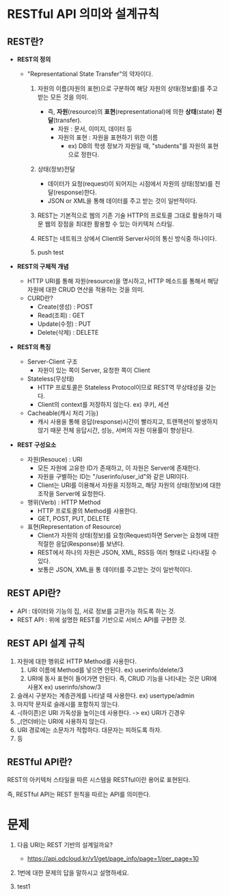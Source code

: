 # RESTful API 의미와 설계규칙

## REST란?
- **REST의 정의**
  - "Representational State Transfer"의 약자이다.
    1. 자원의 이름(자원의 표현)으로 구분하여 해당 자원의 상태(정보를)를 주고 받는 모든 것을 의미.
       - 즉, **자원**(resource)의 **표현**(representational)에 의한 **상태**(state) **전달**(transfer).
         - 자원 : 문서, 이미지, 데이터 등
         - 자원의 표현 : 자원을 표현하기 위한 이름
           - ex) DB의 학생 정보가 자원일 때, "students"를 자원의 표현으로 정한다.
    
    2. 상태(정보)전달
         - 데이터가 요청(request)이 되어지는 시점에서 자원의 상태(정보)를 전달(response)한다.
         - JSON or XML을 통해 데이터를 주고 받는 것이 일반적이다.
    
    3. REST는 기본적으로 웹의 기존 기술 HTTP의 프로토콜 그대로 활용하기 때문 웹의 장점을 최대한 활용할 수 있는 아키텍처 스타일.
    4. REST는 네트워크 상에서 Client와 Server사이의 통신 방식중 하나이다.
    5. push test
  


- **REST의 구체적 개념**
  - HTTP URI를 통해 자원(resource)을 명시하고, HTTP 메소드를 통해서 해당 자원에 대한 CRUD 연산을 적용하는 것을 의미.
  - CURD란?
    - Create(생성) : POST
    - Read(조회) : GET
    - Update(수정) : PUT
    - Delete(삭제) : DELETE
    


- **REST의 특징**
  - Server-Client 구조
    - 자원이 있는 쪽이 Server, 요청한 쪽이 Client
  - Stateless(무상태)
    - HTTP 프로토콜은 Stateless Protocol이므로 REST역 무상태성을 갖는다.
    - Client의 context를 저장하지 않는다. ex) 쿠키, 세션
  - Cacheable(캐시 처리 기능)
    - 캐시 사용을 통해 응답(response)시간이 빨라지고, 트랜잭션이 발생하지 않기 때문 전체 응답시간, 성능, 서버의 자원 이용률이 향상된다.


- **REST 구성요소**
  - 자원(Resouce) : URI
    - 모든 자원에 고유한 ID가 존재하고, 이 자원은 Server에 존재한다.
    - 자원을 구별하는 ID는 "/userinfo/user_id"와 같은 URI이다.
    - Client는 URI를 이용해서 자원을 지정하고, 해당 자원의 상태(정보)에 대한 조작을 Server에 요청한다.
  - 행위(Verb) : HTTP Method
    - HTTP 프로토콜의 Method를 사용한다.
    - GET, POST, PUT, DELETE
  - 표현(Representation of Resource)
    - Client가 자원의 상태(정보)를 요청(Request)하면 Server는 요청에 대한 적절한 응답(Response)를 보낸다.
    - REST에서 하나의 자원은 JSON, XML, RSS등 여러 형태로 나타내질 수 있다.
    - 보통은 JSON, XML을 통 데이터를 주고받는 것이 일반적이다.


## REST API란?
 - API : 데이터와 기능의 집, 서로 정보를 교환가능 하도록 하는 것.
 - REST API : 위에 설명한 REST를 기반으로 서비스 API를 구현한 것.

## REST API 설계 규칙
1. 자원에 대한 행위로 HTTP Method를 사용한다.
   1. URI 이름에 Method를 넣으면 안된다. ex) userinfo/delete/3
   2. URI에 동사 표현이 들어가면 안된다. 즉, CRUD 기능을 나타내는 것은 URI에 사용X ex) userinfo/show/3
2. 슬래시 구분자는 계층관게를 나타낼 때 사용한다. ex) usertype/admin
3. 마지막 문자로 슬래시를 포함하지 않는다.
4. -(하이픈)은 URI 가독성을 높이는데 사용한다. -> ex) URI가 긴경우
5. _(언더바)는 URI에 사용하지 않는다.
6. URI 경로에는 소문자가 적합하다. 대문자는 피하도록 하자.
7. 등

## RESTful API란?
REST의 아키텍처 스타일을 따른 시스템을 RESTful이란 용어로 표현된다.

즉, RESTful API는 REST 원칙을 따르는 API를 의미한다.



# 문제
1. 다음 URI는 REST 기반의 설계일까요?
   - https://api.odcloud.kr/v1/get/page_info/page=1/per_page=10
   
2. 1번에 대한 문제의 답을 말하시고 설명하세요.


3. test1


